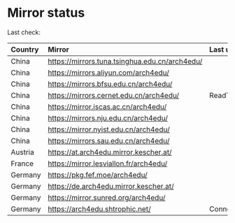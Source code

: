<script src="./time.js"></script>
# Mirror status
Last check: <script type="text/javascript">localize(1755408341.3546119);</script>

|Country|Mirror|Last update|
|:------|:-----|:----------|
|China|https://mirrors.tuna.tsinghua.edu.cn/arch4edu/|<script type="text/javascript">localize(1755369726);</script>|
|China|https://mirrors.aliyun.com/arch4edu/|<script type="text/javascript">localize(1755369726);</script>|
|China|https://mirrors.bfsu.edu.cn/arch4edu/|<script type="text/javascript">localize(1755369726);</script>|
|China|https://mirrors.cernet.edu.cn/arch4edu/|ReadTimeout|
|China|https://mirror.iscas.ac.cn/arch4edu/|<script type="text/javascript">localize(1755369726);</script>|
|China|https://mirrors.nju.edu.cn/arch4edu/|<script type="text/javascript">localize(1755369726);</script>|
|China|https://mirror.nyist.edu.cn/arch4edu/|<script type="text/javascript">localize(1755369726);</script>|
|China|https://mirrors.sau.edu.cn/arch4edu/|<script type="text/javascript">localize(1755369726);</script>|
|Austria|https://at.arch4edu.mirror.kescher.at/|<script type="text/javascript">localize(1755369726);</script>|
|France|https://mirror.lesviallon.fr/arch4edu/|<script type="text/javascript">localize(1755369726);</script>|
|Germany|https://pkg.fef.moe/arch4edu/|<script type="text/javascript">localize(1755369726);</script>|
|Germany|https://de.arch4edu.mirror.kescher.at/|<script type="text/javascript">localize(1755369726);</script>|
|Germany|https://mirror.sunred.org/arch4edu/|<script type="text/javascript">localize(1755369726);</script>|
|Germany|https://arch4edu.shtrophic.net/|ConnectionError|

<script src="./tablefilter/tablefilter.js"></script>
<script src="./table.js"></script>